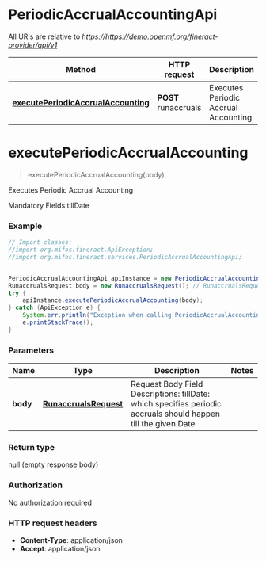 # PeriodicAccrualAccountingApi

All URIs are relative to *https://https://demo.openmf.org/fineract-provider/api/v1*

Method | HTTP request | Description
------------- | ------------- | -------------
[**executePeriodicAccrualAccounting**](PeriodicAccrualAccountingApi.md#executePeriodicAccrualAccounting) | **POST** runaccruals | Executes Periodic Accrual Accounting


<a name="executePeriodicAccrualAccounting"></a>
# **executePeriodicAccrualAccounting**
> executePeriodicAccrualAccounting(body)

Executes Periodic Accrual Accounting

Mandatory Fields  tillDate 

### Example
```java
// Import classes:
//import org.mifos.fineract.ApiException;
//import org.mifos.fineract.services.PeriodicAccrualAccountingApi;


PeriodicAccrualAccountingApi apiInstance = new PeriodicAccrualAccountingApi();
RunaccrualsRequest body = new RunaccrualsRequest(); // RunaccrualsRequest | Request Body  Field Descriptions:  tillDate:  which specifies periodic accruals should happen till the given Date
try {
    apiInstance.executePeriodicAccrualAccounting(body);
} catch (ApiException e) {
    System.err.println("Exception when calling PeriodicAccrualAccountingApi#executePeriodicAccrualAccounting");
    e.printStackTrace();
}
```

### Parameters

Name | Type | Description  | Notes
------------- | ------------- | ------------- | -------------
 **body** | [**RunaccrualsRequest**](RunaccrualsRequest.md)| Request Body  Field Descriptions:  tillDate:  which specifies periodic accruals should happen till the given Date |

### Return type

null (empty response body)

### Authorization

No authorization required

### HTTP request headers

 - **Content-Type**: application/json
 - **Accept**: application/json

